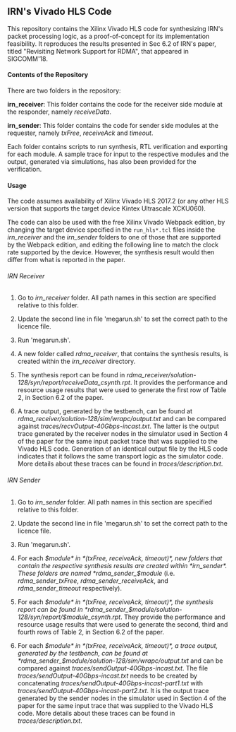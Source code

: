 ## IRN's Vivado HLS Code

This repository contains the Xilinx Vivado HLS code for synthesizing IRN's packet processing logic, as a proof-of-concept for its implementation feasibility. It reproduces the results presented in Sec 6.2 of IRN's paper, titled "Revisiting Network Support for RDMA", that appeared in SIGCOMM'18. 

#### Contents of the Repository

There are two folders in the repository:

**irn_receiver**: This folder contains the code for the receiver side module at the responder, namely *receiveData*.

**irn_sender**: This folder contains the code for sender side modules at the requester, namely *txFree*, *receiveAck* and *timeout*.

Each folder contains scripts to run synthesis, RTL verification and exporting for each module. A sample trace for input to the respective modules and the output, generated via simulations, has also been provided for the verification. 

#### Usage

The code assumes availability of Xilinx Vivado HLS 2017.2 (or any other HLS version that supports the target device Kintex Ultrascale XCKU060). 

The code can also be used with the free Xilinx Vivado Webpack edition, by changing the target device specified in the `run_hls*.tcl` files inside the *irn_receiver* and the *irn_sender* folders to one of those that are supported by the Webpack edition, and editing the following line to match the clock rate supported by the device. However, the synthesis result would then differ from what is reported in the paper. 

###### IRN Receiver

1. Go to *irn_receiver* folder. All path names in this section are specified relative to this folder.

2. Update the second line in file 'megarun.sh' to set the correct path to the licence file. 

3. Run 'megarun.sh'.

4. A new folder called *rdma_receiver*, that contains the synthesis results, is created within the *irn_receiver* directory. 

5. The synthesis report can be found in *rdma_receiver/solution-128/syn/report/receiveData_csynth.rpt*. It provides the performance and resource usage results that were used to generate the first row of Table 2, in Section 6.2 of the paper.  

6. A trace output, generated by the testbench, can be found at *rdma_receiver/solution-128/sim/wrapc/output.txt* and can be compared against *traces/recvOutput-40Gbps-incast.txt*. The latter is the output trace generated by the receiver nodes in the simulator used in Section 4 of the paper for the same input packet trace that was supplied to the Vivado HLS code. Generation of an identical output file by the HLS code indicates that it follows the same transport logic as the simulator code. More details about these traces can be found in *traces/description.txt*.   

###### IRN Sender

1. Go to *irn_sender* folder. All path names in this section are specified relative to this folder. 

2. Update the second line in file 'megarun.sh' to set the correct path to the licence file. 

3. Run 'megarun.sh'.

4. For each *$module* in *(txFree, receiveAck, timeout)*, new folders that contain the respective synthesis results are created within *irn_sender*. These folders are named *rdma_sender_$module* (i.e. *rdma_sender_txFree*, *rdma_sender_receiveAck*, and *rdma_sender_timeout* respectively).

5. For each *$module* in *(txFree, receiveAck, timeout)*, the synthesis report can be found in *rdma_sender_$module/solution-128/syn/report/$module_csynth.rpt*. They provide the performance and resource usage results that were used to generate the second, third and fourth rows of Table 2, in Section 6.2 of the paper.

6. For each *$module* in *(txFree, receiveAck, timeout)*, a trace output, generated by the testbench, can be found at *rdma_sender_$module/solution-128/sim/wrapc/output.txt* and can be compared against *traces/sendOutput-40Gbps-incast.txt*. The file *traces/sendOutput-40Gbps-incast.txt* needs to be created by concatenating *traces/sendOutput-40Gbps-incast-part1.txt* with *traces/sendOutput-40Gbps-incast-part2.txt*. It is the output trace generated by the sender nodes in the simulator used in Section 4 of the paper for the same input trace that was supplied to the Vivado HLS code. More details about these traces can be found in *traces/description.txt*. 
